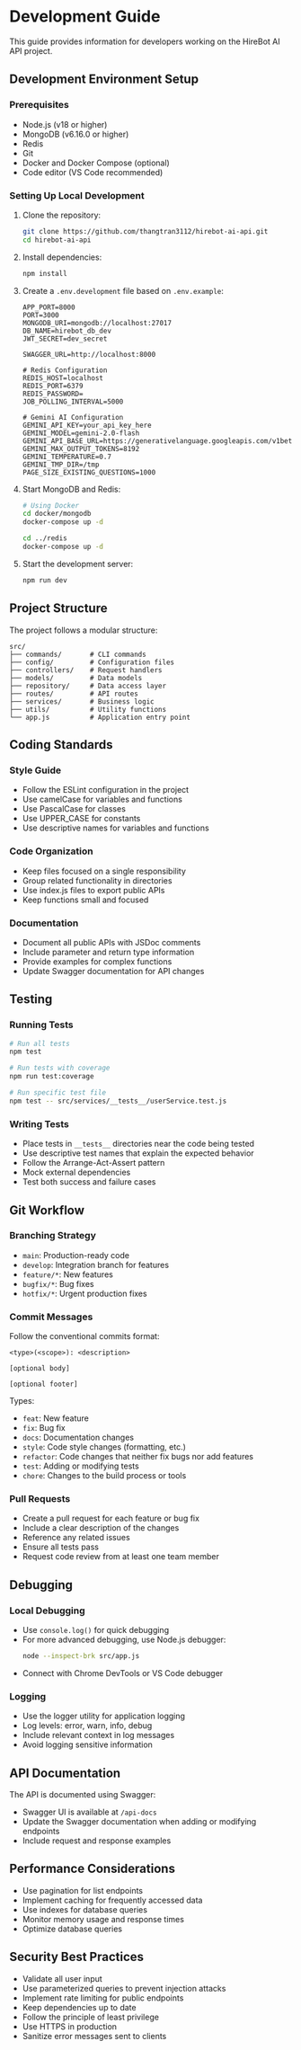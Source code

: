 # Development Guide

This guide provides information for developers working on the HireBot AI API project.

## Development Environment Setup

### Prerequisites

- Node.js (v18 or higher)
- MongoDB (v6.16.0 or higher)
- Redis
- Git
- Docker and Docker Compose (optional)
- Code editor (VS Code recommended)

### Setting Up Local Development

1. Clone the repository:
   ```bash
   git clone https://github.com/thangtran3112/hirebot-ai-api.git
   cd hirebot-ai-api
   ```

2. Install dependencies:
   ```bash
   npm install
   ```

3. Create a `.env.development` file based on `.env.example`:
   ```
   APP_PORT=8000
   PORT=3000
   MONGODB_URI=mongodb://localhost:27017
   DB_NAME=hirebot_db_dev
   JWT_SECRET=dev_secret
   
   SWAGGER_URL=http://localhost:8000
   
   # Redis Configuration
   REDIS_HOST=localhost
   REDIS_PORT=6379
   REDIS_PASSWORD=
   JOB_POLLING_INTERVAL=5000
   
   # Gemini AI Configuration
   GEMINI_API_KEY=your_api_key_here
   GEMINI_MODEL=gemini-2.0-flash
   GEMINI_API_BASE_URL=https://generativelanguage.googleapis.com/v1beta
   GEMINI_MAX_OUTPUT_TOKENS=8192
   GEMINI_TEMPERATURE=0.7
   GEMINI_TMP_DIR=/tmp
   PAGE_SIZE_EXISTING_QUESTIONS=1000
   ```

4. Start MongoDB and Redis:
   ```bash
   # Using Docker
   cd docker/mongodb
   docker-compose up -d
   
   cd ../redis
   docker-compose up -d
   ```

5. Start the development server:
   ```bash
   npm run dev
   ```

## Project Structure

The project follows a modular structure:

```
src/
├── commands/       # CLI commands
├── config/         # Configuration files
├── controllers/    # Request handlers
├── models/         # Data models
├── repository/     # Data access layer
├── routes/         # API routes
├── services/       # Business logic
├── utils/          # Utility functions
└── app.js          # Application entry point
```

## Coding Standards

### Style Guide

- Follow the ESLint configuration in the project
- Use camelCase for variables and functions
- Use PascalCase for classes
- Use UPPER_CASE for constants
- Use descriptive names for variables and functions

### Code Organization

- Keep files focused on a single responsibility
- Group related functionality in directories
- Use index.js files to export public APIs
- Keep functions small and focused

### Documentation

- Document all public APIs with JSDoc comments
- Include parameter and return type information
- Provide examples for complex functions
- Update Swagger documentation for API changes

## Testing

### Running Tests

```bash
# Run all tests
npm test

# Run tests with coverage
npm run test:coverage

# Run specific test file
npm test -- src/services/__tests__/userService.test.js
```

### Writing Tests

- Place tests in `__tests__` directories near the code being tested
- Use descriptive test names that explain the expected behavior
- Follow the Arrange-Act-Assert pattern
- Mock external dependencies
- Test both success and failure cases

## Git Workflow

### Branching Strategy

- `main`: Production-ready code
- `develop`: Integration branch for features
- `feature/*`: New features
- `bugfix/*`: Bug fixes
- `hotfix/*`: Urgent production fixes

### Commit Messages

Follow the conventional commits format:

```
<type>(<scope>): <description>

[optional body]

[optional footer]
```

Types:
- `feat`: New feature
- `fix`: Bug fix
- `docs`: Documentation changes
- `style`: Code style changes (formatting, etc.)
- `refactor`: Code changes that neither fix bugs nor add features
- `test`: Adding or modifying tests
- `chore`: Changes to the build process or tools

### Pull Requests

- Create a pull request for each feature or bug fix
- Include a clear description of the changes
- Reference any related issues
- Ensure all tests pass
- Request code review from at least one team member

## Debugging

### Local Debugging

- Use `console.log()` for quick debugging
- For more advanced debugging, use Node.js debugger:
  ```bash
  node --inspect-brk src/app.js
  ```
- Connect with Chrome DevTools or VS Code debugger

### Logging

- Use the logger utility for application logging
- Log levels: error, warn, info, debug
- Include relevant context in log messages
- Avoid logging sensitive information

## API Documentation

The API is documented using Swagger:

- Swagger UI is available at `/api-docs`
- Update the Swagger documentation when adding or modifying endpoints
- Include request and response examples

## Performance Considerations

- Use pagination for list endpoints
- Implement caching for frequently accessed data
- Use indexes for database queries
- Monitor memory usage and response times
- Optimize database queries

## Security Best Practices

- Validate all user input
- Use parameterized queries to prevent injection attacks
- Implement rate limiting for public endpoints
- Keep dependencies up to date
- Follow the principle of least privilege
- Use HTTPS in production
- Sanitize error messages sent to clients